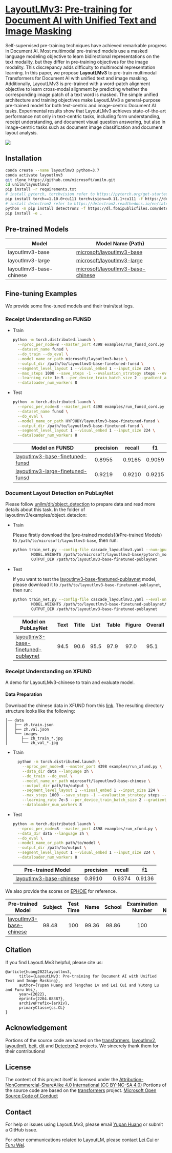 # [LayoutLMv3: Pre-training for Document AI with Unified Text and Image Masking](https://arxiv.org/abs/2204.08387)

Self-supervised pre-training techniques have achieved remarkable progress in Document AI. Most multimodal pre-trained models use a masked language modeling objective to learn bidirectional representations on the text modality, but they differ in pre-training objectives for the image modality. This discrepancy adds difficulty to multimodal representation learning. In this paper, we propose **LayoutLMv3** to pre-train multimodal Transformers for Document AI with unified text and image masking. Additionally, LayoutLMv3 is pre-trained with a word-patch alignment objective to learn cross-modal alignment by predicting whether the corresponding image patch of a text word is masked. The simple unified architecture and training objectives make LayoutLMv3 a general-purpose pre-trained model for both text-centric and image-centric Document AI tasks. Experimental results show that LayoutLMv3 achieves state-of-the-art performance not only in text-centric tasks, including form understanding, receipt understanding, and document visual question answering, but also in image-centric tasks such as document image classification and document layout analysis.

![](architecture.png)

## Installation
``` bash
conda create --name layoutlmv3 python=3.7
conda activate layoutlmv3
git clone https://github.com/microsoft/unilm.git
cd unilm/layoutlmv3
pip install -r requirements.txt
# install pytorch, torchvision refer to https://pytorch.org/get-started/locally/
pip install torch==1.10.0+cu111 torchvision==0.11.1+cu111 -f https://download.pytorch.org/whl/torch_stable.html
# install detectron2 refer to https://detectron2.readthedocs.io/en/latest/tutorials/install.html
python -m pip install detectron2 -f https://dl.fbaipublicfiles.com/detectron2/wheels/cu111/torch1.10/index.html
pip install -e .
```

## Pre-trained Models
| Model            | Model Name (Path)                                                               | 
|------------------|---------------------------------------------------------------------------------|
| layoutlmv3-base  | [microsoft/layoutlmv3-base](https://huggingface.co/microsoft/layoutlmv3-base)   |
| layoutlmv3-large | [microsoft/layoutlmv3-large](https://huggingface.co/microsoft/layoutlmv3-large) |
| layoutlmv3-base-chinese | [microsoft/layoutlmv3-base-chinese](https://huggingface.co/microsoft/layoutlmv3-base-chinese) |

## Fine-tuning Examples
We provide some fine-tuned models and their train/test logs.
### Receipt Understanding on FUNSD
* Train
  ``` bash
  python -m torch.distributed.launch \
    --nproc_per_node=8 --master_port 4398 examples/run_funsd_cord.py \
    --dataset_name funsd \
    --do_train --do_eval \
    --model_name_or_path microsoft/layoutlmv3-base \
    --output_dir /path/to/layoutlmv3-base-finetuned-funsd \
    --segment_level_layout 1 --visual_embed 1 --input_size 224 \
    --max_steps 1000 --save_steps -1 --evaluation_strategy steps --eval_steps 100 \
    --learning_rate 1e-5 --per_device_train_batch_size 2 --gradient_accumulation_steps 1 \
    --dataloader_num_workers 8
  ```
* Test
  ``` bash
  python -m torch.distributed.launch \
    --nproc_per_node=8 --master_port 4398 examples/run_funsd_cord.py \
    --dataset_name funsd \
    --do_eval \
    --model_name_or_path HYPJUDY/layoutlmv3-base-finetuned-funsd \
    --output_dir /path/to/layoutlmv3-base-finetuned-funsd \
    --segment_level_layout 1 --visual_embed 1 --input_size 224 \
    --dataloader_num_workers 8
  ```
  | Model on FUNSD                                                                                              | precision | recall |    f1    |
  |-----------|:------------|:------:|:--------:|
  | [layoutlmv3-base-finetuned-funsd](https://huggingface.co/HYPJUDY/layoutlmv3-base-finetuned-funsd)   |   0.8955  | 0.9165 |  0.9059  | 
  | [layoutlmv3-large-finetuned-funsd](https://huggingface.co/HYPJUDY/layoutlmv3-large-finetuned-funsd) | 0.9219    | 0.9210 |  0.9215  | 

### Document Layout Detection on PubLayNet
Please follow [unilm/dit/object_detection](https://github.com/microsoft/unilm/blob/master/dit/object_detection/README.md) to prepare data and read more details about this task.
In the folder of layoutlmv3/examples/object_detecion:
* Train

  Please firstly download the [pre-trained models](#Pre-trained Models) to `/path/to/microsoft/layoutlmv3-base`, then run:
  ``` bash
  python train_net.py --config-file cascade_layoutlmv3.yaml --num-gpus 16 \
          MODEL.WEIGHTS /path/to/microsoft/layoutlmv3-base/pytorch_model.bin \
          OUTPUT_DIR /path/to/layoutlmv3-base-finetuned-publaynet
  ```
* Test 

  If you want to test the [layoutlmv3-base-finetuned-publaynet](https://huggingface.co/HYPJUDY/layoutlmv3-base-finetuned-publaynet) model, please download it to `/path/to/layoutlmv3-base-finetuned-publaynet`, then run:
  ``` bash
  python train_net.py --config-file cascade_layoutlmv3.yaml --eval-only --num-gpus 8 \
          MODEL.WEIGHTS /path/to/layoutlmv3-base-finetuned-publaynet/model_final.pth \
          OUTPUT_DIR /path/to/layoutlmv3-base-finetuned-publaynet
  ```
  | Model on PubLayNet                                                                                                  | Text   | Title       |  List  | Table | Figure | Overall |
  |-------------------------------------------------------------------------------------------|:------------|:------:|:------:|-------|--------|---------|
  | [layoutlmv3-base-finetuned-publaynet](https://huggingface.co/HYPJUDY/layoutlmv3-base-finetuned-publaynet) | 94.5        | 90.6 | 95.5 |  97.9     |  97.0      |   95.1      | 

### Receipt Understanding on XFUND
A demo for LayoutLMv3-chinese to train and evaluate model.
#### Data Preparation
Download the chinese data in XFUND from this [link](https://github.com/doc-analysis/XFUND/releases/tag/v1.0). 
The resulting directory structure looks like the following:
```
│── data
│   ├── zh.train.json
│   ├── zh.val.json
│   └── images
│      ├── zh_train_*.jpg
│      └── zh_val_*.jpg
```
* Train
  ``` bash
    python -m torch.distributed.launch \
      --nproc_per_node=8 --master_port 4398 examples/run_xfund.py \
      --data_dir data --language zh \
      --do_train --do_eval \
      --model_name_or_path microsoft/layoutlmv3-base-chinese \
      --output_dir path/to/output \
      --segment_level_layout 1 --visual_embed 1 --input_size 224 \
      --max_steps 1000 --save_steps -1 --evaluation_strategy steps --eval_steps 20 \
      --learning_rate 7e-5 --per_device_train_batch_size 2 --gradient_accumulation_steps 1 \
      --dataloader_num_workers 8
  ```

* Test
  ``` bash
  python -m torch.distributed.launch \
    --nproc_per_node=8 --master_port 4398 examples/run_xfund.py \
    --data_dir data --language zh \
    --do_eval \
    --model_name_or_path path/to/model \
    --output_dir /path/to/output \
    --segment_level_layout 1 --visual_embed 1 --input_size 224 \
    --dataloader_num_workers 8
  ```
  
  | Pre-trained Model | precision | recall |    f1    |
  |-----------|:------------|:------:|:--------:|
  | [layoutlmv3-base-chinese](https://huggingface.co/microsoft/layoutlmv3-base-chinese)   |   0.8910  | 0.9374 |  0.9136  |  

We also provide the scores on [EPHOIE](https://github.com/HCIILAB/EPHOIE) for reference.
  
  | Pre-trained Model  | Subject | Test Time |    Name    | School | Examination Number | Seat Number | Class | Student Number | Grade | Score | **Mean** |        
  |-----------------|:------------|:------:|:--------:|:--------:|:--------:|:--------:|:--------:|:--------:|:--------:|:--------:|:--------:|
  | [layoutlmv3-base-chinese](https://huggingface.co/microsoft/layoutlmv3-base-chinese)   |   98.48 | 100 | 99.36 | 98.86 | 100 | 100 | 98.73 | 98.89 | 97.59 | 97.78 | 98.97 |
  


## Citation
If you find LayoutLMv3 helpful, please cite us:
```
@article{huang2022layoutlmv3,
      title={LayoutLMv3: Pre-training for Document AI with Unified Text and Image Masking}, 
      author={Yupan Huang and Tengchao Lv and Lei Cui and Yutong Lu and Furu Wei},
      year={2022},
      eprint={2204.08387},
      archivePrefix={arXiv},
      primaryClass={cs.CL}
}
```

## Acknowledgement
Portions of the source code are based on the [transformers](https://github.com/huggingface/transformers), 
[layoutlmv2](https://github.com/microsoft/unilm/tree/master/layoutlmv2), 
[layoutlmft](https://github.com/microsoft/unilm/tree/master/layoutlmft), 
[beit](https://github.com/microsoft/unilm/tree/master/beit),
[dit](https://github.com/microsoft/unilm/tree/master/dit)
and [Detectron2](https://github.com/facebookresearch/detectron2) projects.
We sincerely thank them for their contributions!

## License

The content of this project itself is licensed under the [Attribution-NonCommercial-ShareAlike 4.0 International (CC BY-NC-SA 4.0)](https://creativecommons.org/licenses/by-nc-sa/4.0/)
Portions of the source code are based on the [transformers](https://github.com/huggingface/transformers) project.
[Microsoft Open Source Code of Conduct](https://opensource.microsoft.com/codeofconduct)

## Contact
For help or issues using LayoutLMv3, please email [Yupan Huang](https://github.com/HYPJUDY) or submit a GitHub issue.

For other communications related to LayoutLM, please contact [Lei Cui](mailto:lecu@microsoft.com) or [Furu Wei](mailto:fuwei@microsoft.com).
